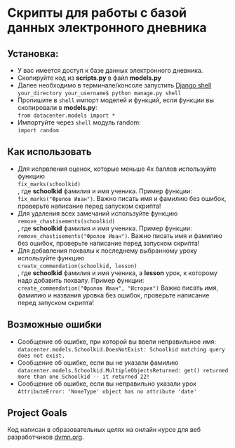 # Скрипты для работы с базой данных электронного дневника

## Установка:
- У вас имеется доступ к базе данных электронного дневника.
- Скопируйте код из __scripts.py__ в файл __models.py__
- Далее необходимо в терминале/консоле запустить [Django shell](https://tutorial.djangogirls.org/ru/django_orm/) <br>
```your_directory your_username$ python manage.py shell``` <br>
- Пропишите в ```shell``` импорт моделей и функций, если функции вы скопировали в __models.py__:<br>
```from datacenter.models import *```
- Импортуйте через ```shell```  модуль random:<br>
```import random```

## Как использовать 
- Для испрвления оценок, которые меньше 4х баллов используйте функцию <br> ```fix_marks(schoolkid)```<br>, где __schoolkid__ фамилия и имя ученика. Пример функции: ```fix_marks("Фролов Иван")```. Важно писать имя и фамилию без ошибок, проверьте написание перед запуском скрипта!
- Для удаления всех замечаний используйте функцию <br> ```remove_chastisements(schoolkid)``` <br>, где __schoolkid__ фамилия и имя ученика.
Пример функции: ```remove_chastisements("Фролов Иван")```. Важно писать имя и фамилию без ошибок, проверьте написание перед запуском скрипта!
- Для добавления похвалы к последнему выбранному уроку используйте функцию <br> ```create_commendation(schoolkid, lesson)``` <br>, где __schoolkid__ фамилия и имя ученика, а __lesson__ урок, к которому надо добавить похвалу. Пример функции: <br>```create_commendation("Фролов Иван", "История")``` Важно писать имя, фамилию и названия уровка без ошибок, проверьте написание перед запуском скрипта!

## Возможные ошибки
- Сообщение об ошибке, при которой вы ввели неправильное имя:<br> ```datacenter.models.Schoolkid.DoesNotExist: Schoolkid matching query does not exist.```
- Сообщение об ошибке, если вы не указали фамилию <br>```datacenter.models.Schoolkid.MultipleObjectsReturned: get() returned more than one Schoolkid -- it returned 22!```
- Сообщение об ошибке, если вы неправильно указали урок <br>```AttributeError: 'NoneType' object has no attribute 'date'```

## Project Goals
Код написан в образовательных целях на онлайн курсе для веб разработчиков [dvmn.org](https://dvmn.org/).
